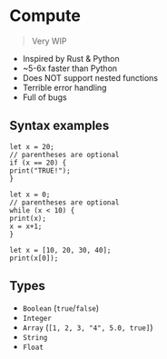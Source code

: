 # Compute
> Very WIP

- Inspired by Rust & Python
- ~5-6x faster than Python
- Does NOT support nested functions
- Terrible error handling
- Full of bugs

## Syntax examples
```
let x = 20;
// parentheses are optional
if (x == 20) {
print("TRUE!");
}
```
```
let x = 0;
// parentheses are optional
while (x < 10) {
print(x);
x = x+1;
}
```
```
let x = [10, 20, 30, 40];
print(x[0]);
```

## Types
- `Boolean` (`true`/`false`)
- `Integer`
- `Array` (`[1, 2, 3, "4", 5.0, true]`)
- `String`
- `Float`
